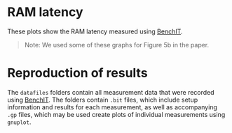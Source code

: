 RAM latency
===========

These plots show the RAM latency measured using [BenchIT](https://tu-dresden.de/zih/forschung/projekte/benchit).

> Note: We used some of these graphs for Figure 5b in the paper.

Reproduction of results
=======================

The `datafiles` folders contain all measurement data that were recorded using [BenchIT](https://tu-dresden.de/zih/forschung/projekte/benchit). The folders contain `.bit` files, which include setup information and results for each measurement, as well as accompanying `.gp` files, which may be used create plots of individual measurements using `gnuplot`.
